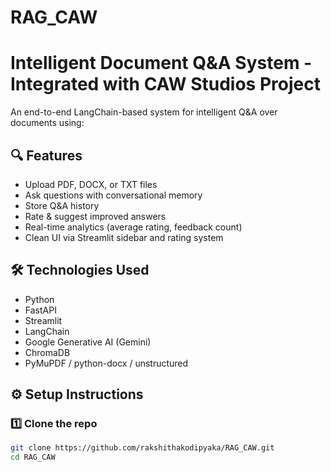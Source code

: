 # RAG_CAW
# Intelligent Document Q&A System - Integrated with CAW Studios Project

An end-to-end LangChain-based system for intelligent Q&A over documents using:

## 🔍 Features

- Upload PDF, DOCX, or TXT files
- Ask questions with conversational memory
- Store Q&A history
- Rate & suggest improved answers
- Real-time analytics (average rating, feedback count)
- Clean UI via Streamlit sidebar and rating system

## 🛠️ Technologies Used

- Python
- FastAPI
- Streamlit
- LangChain
- Google Generative AI (Gemini)
- ChromaDB
- PyMuPDF / python-docx / unstructured

## ⚙️ Setup Instructions

### 1️⃣ Clone the repo

```bash
git clone https://github.com/rakshithakodipyaka/RAG_CAW.git
cd RAG_CAW
